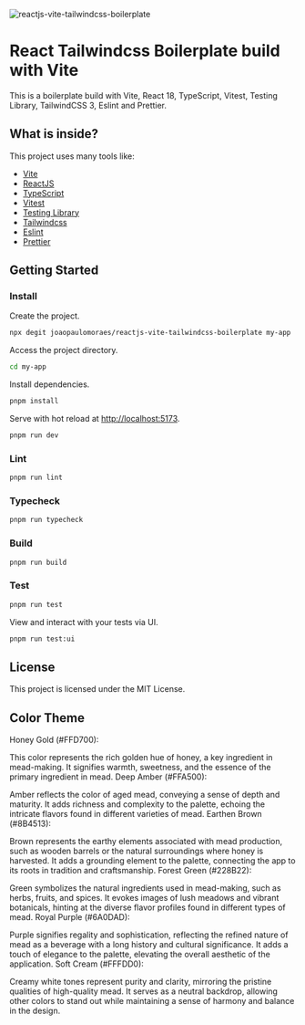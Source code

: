 ![reactjs-vite-tailwindcss-boilerplate](https://user-images.githubusercontent.com/16243531/217138979-b854309c-4742-4275-a705-f9fec5158217.jpg)

# React Tailwindcss Boilerplate build with Vite

This is a boilerplate build with Vite, React 18, TypeScript, Vitest, Testing Library, TailwindCSS 3, Eslint and Prettier.

## What is inside?

This project uses many tools like:

- [Vite](https://vitejs.dev)
- [ReactJS](https://reactjs.org)
- [TypeScript](https://www.typescriptlang.org)
- [Vitest](https://vitest.dev)
- [Testing Library](https://testing-library.com)
- [Tailwindcss](https://tailwindcss.com)
- [Eslint](https://eslint.org)
- [Prettier](https://prettier.io)

## Getting Started

### Install

Create the project.

```bash
npx degit joaopaulomoraes/reactjs-vite-tailwindcss-boilerplate my-app
```

Access the project directory.

```bash
cd my-app
```

Install dependencies.

```bash
pnpm install
```

Serve with hot reload at <http://localhost:5173>.

```bash
pnpm run dev
```

### Lint

```bash
pnpm run lint
```

### Typecheck

```bash
pnpm run typecheck
```

### Build

```bash
pnpm run build
```

### Test

```bash
pnpm run test
```

View and interact with your tests via UI.

```bash
pnpm run test:ui
```

## License

This project is licensed under the MIT License.

## Color Theme

Honey Gold (#FFD700):

This color represents the rich golden hue of honey, a key ingredient in mead-making. It signifies warmth, sweetness, and the essence of the primary ingredient in mead.
Deep Amber (#FFA500):

Amber reflects the color of aged mead, conveying a sense of depth and maturity. It adds richness and complexity to the palette, echoing the intricate flavors found in different varieties of mead.
Earthen Brown (#8B4513):

Brown represents the earthy elements associated with mead production, such as wooden barrels or the natural surroundings where honey is harvested. It adds a grounding element to the palette, connecting the app to its roots in tradition and craftsmanship.
Forest Green (#228B22):

Green symbolizes the natural ingredients used in mead-making, such as herbs, fruits, and spices. It evokes images of lush meadows and vibrant botanicals, hinting at the diverse flavor profiles found in different types of mead.
Royal Purple (#6A0DAD):

Purple signifies regality and sophistication, reflecting the refined nature of mead as a beverage with a long history and cultural significance. It adds a touch of elegance to the palette, elevating the overall aesthetic of the application.
Soft Cream (#FFFDD0):

Creamy white tones represent purity and clarity, mirroring the pristine qualities of high-quality mead. It serves as a neutral backdrop, allowing other colors to stand out while maintaining a sense of harmony and balance in the design.
